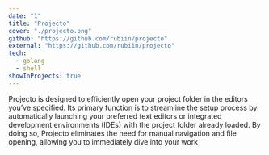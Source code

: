 ```yaml
---
date: "1"
title: "Projecto"
cover: "./projecto.png"
github: "https://github.com/rubiin/projecto"
external: "https://github.com/rubiin/projecto"
tech:
  - golang
  - shell
showInProjects: true
---
```


Projecto is designed to efficiently open your project folder in the editors you’ve specified. Its primary function is to streamline the setup process by automatically launching your preferred text editors or integrated development environments (IDEs) with the project folder already loaded. By doing so, Projecto eliminates the need for manual navigation and file opening, allowing you to immediately dive into your work
